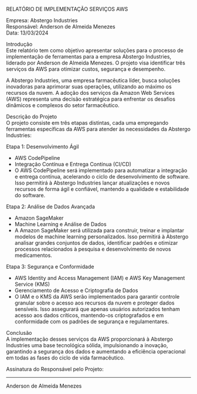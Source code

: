 RELATÓRIO DE IMPLEMENTAÇÃO SERVIÇOS AWS

Empresa: Abstergo Industries  
Responsável: Anderson de Almeida Menezes  
Data: 13/03/2024  

Introdução  
Este relatório tem como objetivo apresentar soluções para o processo de implementação de ferramentas para a empresa Abstergo Industries, liderado por Anderson de Almeida Menezes. O projeto visa identificar três serviços da AWS para otimizar custos, segurança e desempenho.

A Abstergo Industries, uma empresa farmacêutica líder, busca soluções inovadoras para aprimorar suas operações, utilizando ao máximo os recursos da nuvem. A adoção dos serviços da Amazon Web Services (AWS) representa uma decisão estratégica para enfrentar os desafios dinâmicos e complexos do setor farmacêutico.

Descrição do Projeto  
O projeto consiste em três etapas distintas, cada uma empregando ferramentas específicas da AWS para atender às necessidades da Abstergo Industries:

Etapa 1: Desenvolvimento Ágil
- AWS CodePipeline  
- Integração Contínua e Entrega Contínua (CI/CD)  
- O AWS CodePipeline será implementado para automatizar a integração e entrega contínua, acelerando o ciclo de desenvolvimento de software. Isso permitirá à Abstergo Industries lançar atualizações e novos recursos de forma ágil e confiável, mantendo a qualidade e estabilidade do software.

Etapa 2: Análise de Dados Avançada
- Amazon SageMaker  
- Machine Learning e Análise de Dados  
- A Amazon SageMaker será utilizada para construir, treinar e implantar modelos de machine learning personalizados. Isso permitirá à Abstergo analisar grandes conjuntos de dados, identificar padrões e otimizar processos relacionados à pesquisa e desenvolvimento de novos medicamentos.

Etapa 3: Segurança e Conformidade
- AWS Identity and Access Management (IAM) e AWS Key Management Service (KMS)  
- Gerenciamento de Acesso e Criptografia de Dados  
- O IAM e o KMS da AWS serão implementados para garantir controle granular sobre o acesso aos recursos da nuvem e proteger dados sensíveis. Isso assegurará que apenas usuários autorizados tenham acesso aos dados críticos, mantendo-os criptografados e em conformidade com os padrões de segurança e regulamentares.

Conclusão  
A implementação desses serviços da AWS proporcionará à Abstergo Industries uma base tecnológica sólida, impulsionando a inovação, garantindo a segurança dos dados e aumentando a eficiência operacional em todas as fases do ciclo de vida farmacêutico.


Assinatura do Responsável pelo Projeto:  


_____________________________  
Anderson de Almeida Menezes  
